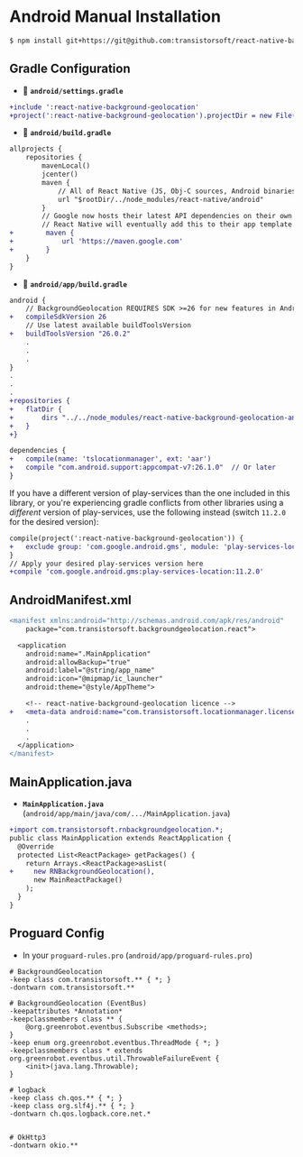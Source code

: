 # Android Manual Installation

```bash
$ npm install git+https://git@github.com:transistorsoft/react-native-background-geolocation-android.git --save
```

## Gradle Configuration

* :open_file_folder: **`android/settings.gradle`**

```diff
+include ':react-native-background-geolocation'
+project(':react-native-background-geolocation').projectDir = new File(rootProject.projectDir, '../node_modules/react-native-background-geolocation-android/android')
```

* :open_file_folder: **`android/build.gradle`**

```diff
allprojects {
    repositories {
        mavenLocal()
        jcenter()
        maven {
            // All of React Native (JS, Obj-C sources, Android binaries) is installed from npm
            url "$rootDir/../node_modules/react-native/android"
        }
        // Google now hosts their latest API dependencies on their own maven  server.  
        // React Native will eventually add this to their app template.
+        maven {
+            url 'https://maven.google.com'
+        }
    }
}
```


* :open_file_folder: **`android/app/build.gradle`**

```diff
android {
    // BackgroundGeolocation REQUIRES SDK >=26 for new features in Android 8
+   compileSdkVersion 26
    // Use latest available buildToolsVersion
+   buildToolsVersion "26.0.2"
    .
    .
    .
}
.
.
.
+repositories {
+   flatDir {
+       dirs "../../node_modules/react-native-background-geolocation-android/android/libs"
+   }
+}

dependencies {
+   compile(name: 'tslocationmanager', ext: 'aar')
+   compile "com.android.support:appcompat-v7:26.1.0"  // Or later
}
```

If you have a different version of play-services than the one included in this library, or you're experiencing gradle conflicts from other libraries using a *different* version of play-services, use the following instead (switch `11.2.0` for the desired version):

```diff
compile(project(':react-native-background-geolocation')) {    
+   exclude group: 'com.google.android.gms', module: 'play-services-location'
}
// Apply your desired play-services version here
+compile 'com.google.android.gms:play-services-location:11.2.0'
```


## AndroidManifest.xml

```diff
<manifest xmlns:android="http://schemas.android.com/apk/res/android"
    package="com.transistorsoft.backgroundgeolocation.react">

  <application
    android:name=".MainApplication"
    android:allowBackup="true"
    android:label="@string/app_name"
    android:icon="@mipmap/ic_launcher"
    android:theme="@style/AppTheme">

    <!-- react-native-background-geolocation licence -->
+   <meta-data android:name="com.transistorsoft.locationmanager.license" android:value="YOUR_LICENCE_KEY_HERE" />
    .
    .
    .
  </application>
</manifest>

```


## MainApplication.java

* **`MainApplication.java`** (`android/app/main/java/com/.../MainApplication.java`)

```diff
+import com.transistorsoft.rnbackgroundgeolocation.*;
public class MainApplication extends ReactApplication {
  @Override
  protected List<ReactPackage> getPackages() {
    return Arrays.<ReactPackage>asList(
+     new RNBackgroundGeolocation(),
      new MainReactPackage()
    );
  }
}
```

## Proguard Config
* In your `proguard-rules.pro` (`android/app/proguard-rules.pro`)

```proguard
# BackgroundGeolocation
-keep class com.transistorsoft.** { *; }
-dontwarn com.transistorsoft.**

# BackgroundGeolocation (EventBus)
-keepattributes *Annotation*
-keepclassmembers class ** {
    @org.greenrobot.eventbus.Subscribe <methods>;
}
-keep enum org.greenrobot.eventbus.ThreadMode { *; }
-keepclassmembers class * extends org.greenrobot.eventbus.util.ThrowableFailureEvent {
    <init>(java.lang.Throwable);
}

# logback
-keep class ch.qos.** { *; }
-keep class org.slf4j.** { *; }
-dontwarn ch.qos.logback.core.net.*


# OkHttp3
-dontwarn okio.**
```
